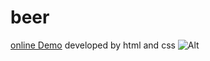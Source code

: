 # beer
<a href="https://elahesahebanweb.github.io/beer/">online Demo</a>
developed by html and css
![Alt](https://github.com/user-attachments/assets/792e2db7-a556-4cb7-9f9b-01c5b2ad4a8a)

